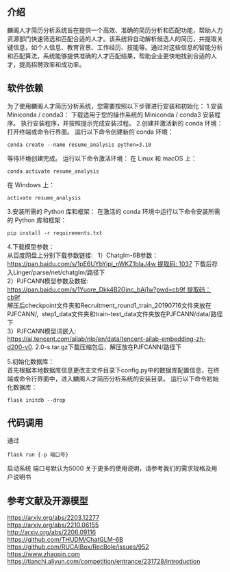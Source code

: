 ## 介绍

麟阁人才简历分析系统旨在提供一个高效、准确的简历分析和匹配功能，帮助人力资源部门快速筛选和匹配合适的人才。该系统将自动解析候选人的简历，并提取关键信息，如个人信息、教育背景、工作经历、技能等。通过对这些信息的智能分析和匹配算法，系统能够提供准确的人才匹配结果，帮助企业更快地找到合适的人才，提高招聘效率和成功率。


## 软件依赖


为了使用麟阁人才简历分析系统，您需要按照以下步骤进行安装和初始化：
1.安装 Miniconda / conda3：
下载适用于您的操作系统的 Miniconda / conda3 安装程序。
执行安装程序，并按照提示完成安装过程。
2.创建并激活新的 conda 环境：
打开终端或命令行界面。
运行以下命令创建新的 conda 环境：
```shell
conda create --name resume_analysis python=3.10
```
等待环境创建完成。
运行以下命令激活环境：
在 Linux 和 macOS 上：
```shell
conda activate resume_analysis
```
在 Windows 上：
```shell
activate resume_analysis
```
3.安装所需的 Python 库和框架：
在激活的 conda 环境中运行以下命令安装所需的 Python 库和框架：
```shell
pip install -r requirements.txt
```
4.下载模型参数：  
从百度网盘上分别下载参数链接:       
1）Chatglm-6B参数：  
https://pan.baidu.com/s/1pE6UYbYjpi_nWKZ1blaJ4w 提取码: 1037
下载后存入Linger/parse/net/chatglm/路径下    
2）PJFCANN模型参数及数据:    
https://pan.baidu.com/s/1Yuore_Dkk4B2Gjnc_bAj1w?pwd=cb9f 提取码：cb9f  
解压后checkpoint文件夹和Recruitment_round1_train_20190716文件夹放在	PJFCANN/,  step1_data文件夹和train-test_data文件夹放在PJFCANN/data/路径下    
3）PJFCANN模型词嵌入:    
https://ai.tencent.com/ailab/nlp/en/data/tencent-ailab-embedding-zh-d200-v0.	2.0-s.tar.gz下载压缩包后，解压放在PJFCANN/路径下    

5.初始化数据库：  
首先根据本地数据库信息更改主文件目录下config.py中的数据库配置信息，在终端或命令行界面中，进入麟阁人才简历分析系统的安装目录。
运行以下命令初始化数据库： 
```shell
flask initdb --drop
```

## 代码调用 

通过
```shell
flask run {-p 端口号}
```
启动系统
端口号默认为5000
关于更多的使用说明，请参考我们的需求规格及用户说明书

## 参考文献及开源模型

https://arxiv.org/abs/2203.12277  
https://arxiv.org/abs/2210.06155  
http://arxiv.org/abs/2206.09116  
https://github.com/THUDM/ChatGLM-6B  
https://github.com/RUCAIBox/RecBole/issues/952  
https://www.zhaopin.com  
https://tianchi.aliyun.com/competition/entrance/231728/introduction  
